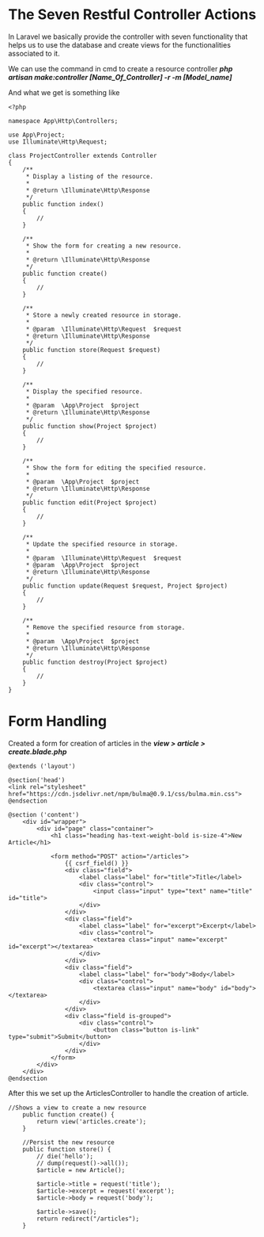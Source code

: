 # The Seven Restful Controller Actions

In Laravel we basically provide the controller with seven functionality that helps us to use the database and create views for the functionalities associated to it.

We can use the command in cmd to create a resource controller ***php artisan make:controller [Name_Of_Controller] -r -m [Model_name]***

And what we get is something like
```
<?php

namespace App\Http\Controllers;

use App\Project;
use Illuminate\Http\Request;

class ProjectController extends Controller
{
    /**
     * Display a listing of the resource.
     *
     * @return \Illuminate\Http\Response
     */
    public function index()
    {
        //
    }

    /**
     * Show the form for creating a new resource.
     *
     * @return \Illuminate\Http\Response
     */
    public function create()
    {
        //
    }

    /**
     * Store a newly created resource in storage.
     *
     * @param  \Illuminate\Http\Request  $request
     * @return \Illuminate\Http\Response
     */
    public function store(Request $request)
    {
        //
    }

    /**
     * Display the specified resource.
     *
     * @param  \App\Project  $project
     * @return \Illuminate\Http\Response
     */
    public function show(Project $project)
    {
        //
    }

    /**
     * Show the form for editing the specified resource.
     *
     * @param  \App\Project  $project
     * @return \Illuminate\Http\Response
     */
    public function edit(Project $project)
    {
        //
    }

    /**
     * Update the specified resource in storage.
     *
     * @param  \Illuminate\Http\Request  $request
     * @param  \App\Project  $project
     * @return \Illuminate\Http\Response
     */
    public function update(Request $request, Project $project)
    {
        //
    }

    /**
     * Remove the specified resource from storage.
     *
     * @param  \App\Project  $project
     * @return \Illuminate\Http\Response
     */
    public function destroy(Project $project)
    {
        //
    }
}
```

# Form Handling

Created a form for creation of articles in the ***view > article > create.blade.php***
```
@extends ('layout')

@section('head')
<link rel="stylesheet" href="https://cdn.jsdelivr.net/npm/bulma@0.9.1/css/bulma.min.css">
@endsection

@section ('content')
	<div id="wrapper">
		<div id="page" class="container">
			<h1 class="heading has-text-weight-bold is-size-4">New Article</h1>
			
			<form method="POST" action="/articles">
				{{ csrf_field() }}			
				<div class="field">
					<label class="label" for="title">Title</label>
					<div class="control">
						<input class="input" type="text" name="title" id="title">
					</div>
				</div>
				<div class="field">
					<label class="label" for="excerpt">Excerpt</label>
					<div class="control">
						<textarea class="input" name="excerpt" id="excerpt"></textarea>
					</div>
				</div>
				<div class="field">
					<label class="label" for="body">Body</label>
					<div class="control">
						<textarea class="input" name="body" id="body"></textarea>
					</div>
				</div>
				<div class="field is-grouped">
					<div class="control">
						<button class="button is-link" type="submit">Submit</button>
					</div>
				</div>
			</form>
		</div> 			
	</div>
@endsection
```
After this we set up the ArticlesController to handle the creation of article.
```
//Shows a view to create a new resource
    public function create() {
    	return view('articles.create');
    }

    //Persist the new resource
    public function store() {
    	// die('hello');
    	// dump(request()->all()); 
    	$article = new Article();

    	$article->title = request('title');
    	$article->excerpt = request('excerpt');
    	$article->body = request('body');
    	
    	$article->save();
    	return redirect("/articles");
    }
```

